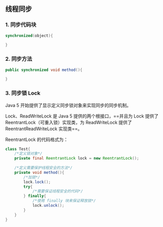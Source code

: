 ## 线程同步

### 1. 同步代码块

```java
synchronized(object){
    
}
```



### 2. 同步方法

```java
public synchronized void method(){
    
}
```



### 3. 同步锁 Lock

Java 5 开始提供了显示定义同步锁对象来实现同步的同步机制。

Lock、ReadWriteLock 是 Java 5 提供的两个根接口，==并且为 Lock 提供了 ReentrantLock（可重入锁）实现类，为 ReadWriteLock 提供了 ReentrantReadWriteLock 实现类==。

ReentrantLock 的代码格式为：

```java
class Test{
    /*定义锁对象*/
    private final ReentrantLock lock = new ReentrantLock();
    
    /*定义需要保护线程安全的方法*/
    private void method(){
        /*加锁*/
        lock.lock();
        try{
            /*需要保证线程安全的代码*/
        } finally{
            /*使用 finally 块来保证释放锁*/
            lock.unlock();
        }
    }
}
```


